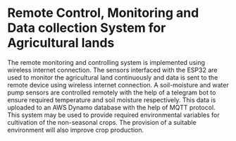 # Remote Control, Monitoring and Data collection System for Agricultural lands
The remote monitoring and controlling system is implemented using wireless internet connection. The sensors interfaced with the ESP32 are used to monitor the agricultural land continuously and data is sent to the remote device using wireless internet connection. A soil-moisture and water pump sensors are controlled remotely with the help of a telegram bot to ensure required temperature and soil moisture respectively. This data is uploaded to an AWS Dynamo database with the help of MQTT protocol. This system may be used to provide required environmental variables for cultivation of the non-seasonal crops. The provision of a suitable environment will also improve crop production.
